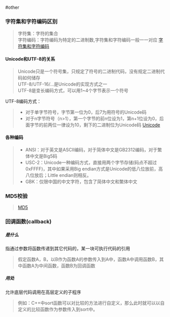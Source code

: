#other
### 字符集和字符编码区别
> 字符集：字符的集合  
> 字符编码：字符编码为特定的二进制数,字符集和字符编码一般一一对应
> [字符集和字符编码](https://dailc.github.io/2017/05/03/char_charset_charEncoding.html)
#### Unicode和UTF-8的关系
> Unicode只是一个符号集，只规定了符号的二进制代码，没有规定二进制代码如何储存  
> UTF-8/UTF-16/...是Unicode的实现方式之一  
> UTF-8是变长编码方式，可以用1~4个字节表示一个符号
  
 UTF-8编码方式：
> * 对于单字节符号，字节第一位为0，后7为用符号的Unicode码
> * 对于n字节符号（n>1），第一个字节的前n位设为1，第n+1位设为0，后面字节的前两位一律设为10，剩下的二进制位为Unicode码
[Unicode](http://www.ruanyifeng.com/blog/2007/10/ascii_unicode_and_utf-8.html)

#### 各种编码
> * ANSI：对于英文是ASCII编码，对于简体中文是GB2312编码，对于繁体中文是Big5码
> * USC-2：Unicode一种编码方式，直接用两个字节存储(码点不超过0xFFFF)，其中如果采用Big endian方式是Unicode的低八位放前，高八位放后；Little endian则相反。
> * GBK：仅限中国的中文字符，包含了简体中文和繁体中文
### MD5校验
> [MD5](https://blog.csdn.net/xiaofengcanyuexj/article/details/37698801)

### 回调函数(callback)
##### 是什么
指通过参数将函数传递到其它代码的，某一块可执行代码的引用
> 假定函数A，B，以B作为函数A的参数传入到A中，函数A中调用函数B，其中函数A为中间函数，函数B为回调函数
##### 用处
允许底层代码调用在高层定义的子程序
> 例如：C++中sort函数可以对比较的方法进行自定义，那么此时就可以以自定义的比较函数作为参数传入到sort中。
